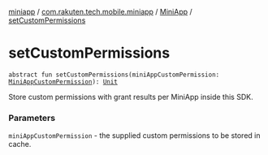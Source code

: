 [miniapp](../../index.md) / [com.rakuten.tech.mobile.miniapp](../index.md) / [MiniApp](index.md) / [setCustomPermissions](./set-custom-permissions.md)

# setCustomPermissions

`abstract fun setCustomPermissions(miniAppCustomPermission: `[`MiniAppCustomPermission`](../../com.rakuten.tech.mobile.miniapp.permission/-mini-app-custom-permission/index.md)`): `[`Unit`](https://kotlinlang.org/api/latest/jvm/stdlib/kotlin/-unit/index.html)

Store custom permissions with grant results per MiniApp inside this SDK.

### Parameters

`miniAppCustomPermission` - the supplied custom permissions to be stored in cache.